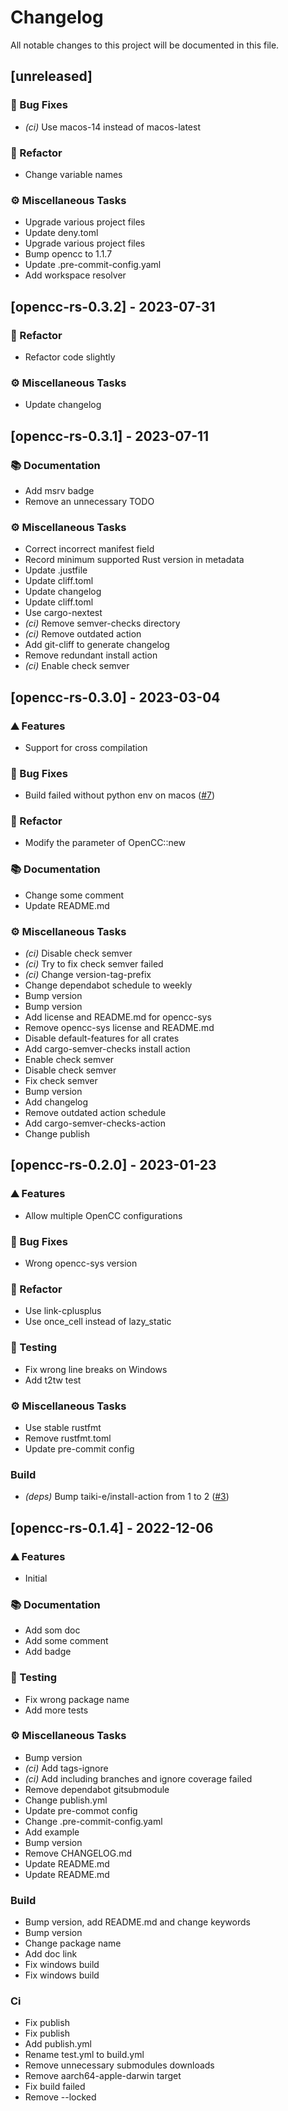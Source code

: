 # Changelog

All notable changes to this project will be documented in this file.

## [unreleased]

### 🐛 Bug Fixes

- _(ci)_ Use macos-14 instead of macos-latest

### 🚜 Refactor

- Change variable names

### ⚙️ Miscellaneous Tasks

- Upgrade various project files
- Update deny.toml
- Upgrade various project files
- Bump opencc to 1.1.7
- Update .pre-commit-config.yaml
- Add workspace resolver

## [opencc-rs-0.3.2] - 2023-07-31

### 🚜 Refactor

- Refactor code slightly

### ⚙️ Miscellaneous Tasks

- Update changelog

## [opencc-rs-0.3.1] - 2023-07-11

### 📚 Documentation

- Add msrv badge
- Remove an unnecessary TODO

### ⚙️ Miscellaneous Tasks

- Correct incorrect manifest field
- Record minimum supported Rust version in metadata
- Update .justfile
- Update cliff.toml
- Update changelog
- Update cliff.toml
- Use cargo-nextest
- _(ci)_ Remove semver-checks directory
- _(ci)_ Remove outdated action
- Add git-cliff to generate changelog
- Remove redundant install action
- _(ci)_ Enable check semver

## [opencc-rs-0.3.0] - 2023-03-04

### ⛰️ Features

- Support for cross compilation

### 🐛 Bug Fixes

- Build failed without python env on macos ([#7](https://github.com/novel-rs/opencc-rs/issues/7))

### 🚜 Refactor

- Modify the parameter of OpenCC::new

### 📚 Documentation

- Change some comment
- Update README.md

### ⚙️ Miscellaneous Tasks

- _(ci)_ Disable check semver
- _(ci)_ Try to fix check semver failed
- _(ci)_ Change version-tag-prefix
- Change dependabot schedule to weekly
- Bump version
- Bump version
- Add license and README.md for opencc-sys
- Remove opencc-sys license and README.md
- Disable default-features for all crates
- Add cargo-semver-checks install action
- Enable check semver
- Disable check semver
- Fix check semver
- Bump version
- Add changelog
- Remove outdated action schedule
- Add cargo-semver-checks-action
- Change publish

## [opencc-rs-0.2.0] - 2023-01-23

### ⛰️ Features

- Allow multiple OpenCC configurations

### 🐛 Bug Fixes

- Wrong opencc-sys version

### 🚜 Refactor

- Use link-cplusplus
- Use once_cell instead of lazy_static

### 🧪 Testing

- Fix wrong line breaks on Windows
- Add t2tw test

### ⚙️ Miscellaneous Tasks

- Use stable rustfmt
- Remove rustfmt.toml
- Update pre-commit config

### Build

- _(deps)_ Bump taiki-e/install-action from 1 to 2 ([#3](https://github.com/novel-rs/opencc-rs/issues/3))

## [opencc-rs-0.1.4] - 2022-12-06

### ⛰️ Features

- Initial

### 📚 Documentation

- Add som doc
- Add some comment
- Add badge

### 🧪 Testing

- Fix wrong package name
- Add more tests

### ⚙️ Miscellaneous Tasks

- Bump version
- _(ci)_ Add tags-ignore
- _(ci)_ Add including branches and ignore coverage failed
- Remove dependabot gitsubmodule
- Change publish.yml
- Update pre-commot config
- Change .pre-commit-config.yaml
- Add example
- Bump version
- Remove CHANGELOG.md
- Update README.md
- Update README.md

### Build

- Bump version, add README.md and change keywords
- Bump version
- Change package name
- Add doc link
- Fix windows build
- Fix windows build

### Ci

- Fix publish
- Fix publish
- Add publish.yml
- Rename test.yml to build.yml
- Remove unnecessary submodules downloads
- Remove aarch64-apple-darwin target
- Fix build failed
- Remove --locked
